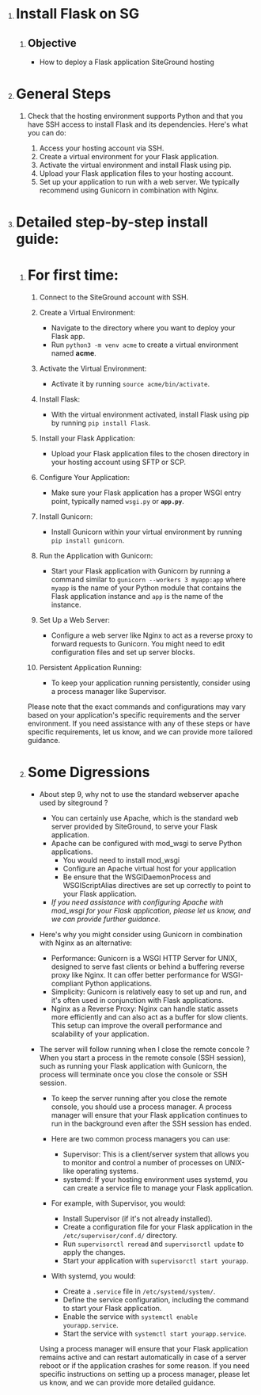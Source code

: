 1. # Install Flask on SG
    1. ## Objective
        - How to deploy a Flask application SiteGround hosting
1.  # General Steps
    1. Check that the hosting environment supports Python and that you have SSH access to install Flask and its dependencies. Here's what you can do:

       1. Access your hosting account via SSH.
       2. Create a virtual environment for your Flask application.
       3. Activate the virtual environment and install Flask using pip.
       4. Upload your Flask application files to your hosting account.
       5. Set up your application to run with a web server. We typically recommend using Gunicorn in combination with Nginx.

1.  # Detailed step-by-step install guide:
    1. # For first time:
        1. Connect to the SiteGround account with SSH.
        2. Create a Virtual Environment:
           - Navigate to the directory where you want to deploy your Flask app.
           - Run `python3 -m venv acme` to create a virtual environment named **acme**.
        3. Activate the Virtual Environment:
           - Activate it by running `source acme/bin/activate`.
        4. Install Flask:
           - With the virtual environment activated, install Flask using pip by running `pip install Flask`.
        5. Install your Flask Application:
           - Upload your Flask application files to the chosen directory in your hosting account using SFTP or SCP.
        6. Configure Your Application:
           - Make sure your Flask application has a proper WSGI entry point, typically named `wsgi.py` or **`app.py`**.

        7. Install Gunicorn:
           - Install Gunicorn within your virtual environment by running `pip install gunicorn`.
        8. Run the Application with Gunicorn:
           - Start your Flask application with Gunicorn by running a command similar to
                ```gunicorn --workers 3 myapp:app``` 
                where `myapp` is the name of your Python module that contains the Flask application instance and `app` is the name of the instance.

        9. Set Up a Web Server:
           - Configure a web server like Nginx to act as a reverse proxy to forward requests to Gunicorn. You might need to edit configuration files and set up server blocks.

        10. Persistent Application Running:
            - To keep your application running persistently, consider using a process manager like Supervisor.

        Please note that the exact commands and configurations may vary based on your application's specific requirements and the server environment. If you need assistance with any of these steps or have specific requirements, let us know, and we can provide more tailored guidance.
    1. # Some Digressions
        - About step 9, why not to use the standard webserver apache used by siteground ?
            - You can certainly use Apache, which is the standard web server provided by SiteGround, to serve your Flask application. 
            - Apache can be configured with mod_wsgi to serve Python applications.
              - You would need to install mod_wsgi
              - Configure an Apache virtual host for your application
              - Be ensure that the WSGIDaemonProcess and WSGIScriptAlias directives are set up correctly to point to your Flask application.
          - _If you need assistance with configuring Apache with mod_wsgi for your Flask application, please let us know, and we can provide further guidance._ 
        - Here's why you might consider using Gunicorn in combination with Nginx as an alternative:
          - Performance: Gunicorn is a WSGI HTTP Server for UNIX, designed to serve fast clients or behind a buffering reverse proxy like Nginx. It can offer better performance for WSGI-compliant Python applications.
          - Simplicity: Gunicorn is relatively easy to set up and run, and it's often used in conjunction with Flask applications.
          - Nginx as a Reverse Proxy: Nginx can handle static assets more efficiently and can also act as a buffer for slow clients. This setup can improve the overall performance and scalability of your application.

       - The server will follow running when I close the remote concole ?
            When you start a process in the remote console (SSH session), such as running your Flask application with Gunicorn, the process will terminate once you close the console or SSH session. 
            - To keep the server running after you close the remote console, you should use a process manager. A process manager will ensure that your Flask application continues to run in the background even after the SSH session has ended. 
            - Here are two common process managers you can use:
                - Supervisor: This is a client/server system that allows you to monitor and control a number of processes on UNIX-like operating systems.
                - systemd: If your hosting environment uses systemd, you can create a service file to manage your Flask application.

            - For example, with Supervisor, you would:
              - Install Supervisor (if it's not already installed).
              - Create a configuration file for your Flask application in the `/etc/supervisor/conf.d/` directory.
              - Run `supervisorctl reread` and `supervisorctl update` to apply the changes.
              - Start your application with `supervisorctl start yourapp`.

           - With systemd, you would:
             - Create a `.service` file in `/etc/systemd/system/`.
             - Define the service configuration, including the command to start your Flask application.
             - Enable the service with `systemctl enable yourapp.service`.
             - Start the service with `systemctl start yourapp.service`.

            Using a process manager will ensure that your Flask application remains active and can restart automatically in case of a server reboot or if the application crashes for some reason. If you need specific instructions on setting up a process manager, please let us know, and we can provide more detailed guidance.
